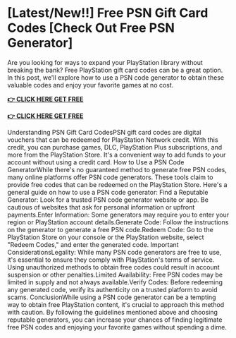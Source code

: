 # [Latest/New!!] Free PSN Gift Card Codes [Check Out Free PSN Generator]

Are you looking for ways to expand your PlayStation library without breaking the bank? Free PlayStation gift card codes can be a great option. In this post, we'll explore how to use a PSN code generator to obtain these valuable codes and enjoy your favorite games at no cost.

**[👉 CLICK HERE GET FREE](https://greenguide.hashnode.dev/free-psn-codes)**

**[👉 CLICK HERE GET FREE](https://greenguide.hashnode.dev/free-psn-codes)**

Understanding PSN Gift Card CodesPSN gift card codes are digital vouchers that can be redeemed for PlayStation Network credit. With this credit, you can purchase games, DLC, PlayStation Plus subscriptions, and more from the PlayStation Store. It's a convenient way to add funds to your account without using a credit card.
How to Use a PSN Code GeneratorWhile there's no guaranteed method to generate free PSN codes, many online platforms offer PSN code generators. These tools claim to provide free codes that can be redeemed on the PlayStation Store. Here's a general guide on how to use a PSN code generator:
Find a Reputable Generator: Look for a trusted PSN code generator website or app. Be cautious of websites that ask for personal information or upfront payments.Enter Information: Some generators may require you to enter your region or PlayStation account details.Generate Code: Follow the instructions on the generator to generate a free PSN code.Redeem Code: Go to the PlayStation Store on your console or the PlayStation website, select "Redeem Codes," and enter the generated code.
Important ConsiderationsLegality: While many PSN code generators are free to use, it's essential to ensure they comply with PlayStation's terms of service. Using unauthorized methods to obtain free codes could result in account suspension or other penalties.Limited Availability: Free PSN codes may be limited in supply and not always available.Verify Codes: Before redeeming any generated code, verify its authenticity on a trusted platform to avoid scams.
ConclusionWhile using a PSN code generator can be a tempting way to obtain free PlayStation content, it's crucial to approach this method with caution. By following the guidelines mentioned above and choosing reputable generators, you can increase your chances of finding legitimate free PSN codes and enjoying your favorite games without spending a dime.